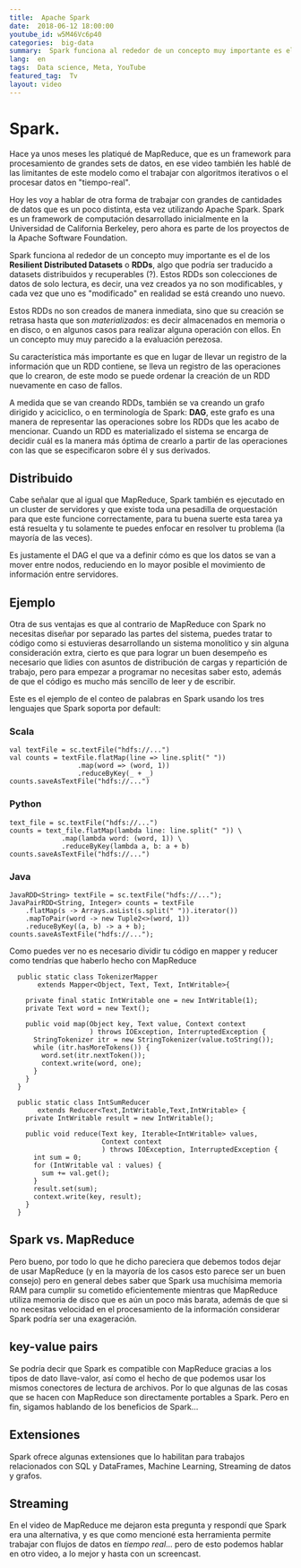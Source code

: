 ```yaml
---
title:  Apache Spark
date:  2018-06-12 18:00:00
youtube_id: w5M46Vc6p40
categories:  big-data
summary:  Spark funciona al rededor de un concepto muy importante es el de los Resilient Distributed Datasets. Estos RDDs son colecciones de datos de solo lectura, es decir, una vez creados ya no son modificables, y cada vez que uno es "modificado" en realidad se está creando uno nuevo.
lang:  en
tags:  Data science, Meta, YouTube
featured_tag:  Tv
layout: video
---
```


# Spark. 
Hace ya unos meses les platiqué de MapReduce, que es un framework para procesamiento de grandes sets de datos, en ese video también les hablé de las limitantes de este modelo como el trabajar con algoritmos iterativos o el procesar datos en "tiempo-real". 

Hoy les voy a hablar de otra forma de trabajar con grandes de cantidades de datos que es un poco distinta, esta vez utilizando Apache Spark. Spark es un framework de computación desarrollado inicialmente en la Universidad de California Berkeley, pero ahora es parte de los proyectos de la Apache Software Foundation.

Spark funciona al rededor de un concepto muy importante es el de los **Resilient Distributed Datasets** o **RDDs**, algo que podría ser traducido a datasets distribuidos y recuperables (?). Estos RDDs son colecciones de datos de solo lectura, es decir, una vez creados ya no son modificables, y cada vez que uno es "modificado" en realidad se está creando uno nuevo.

Estos RDDs no son creados de manera inmediata, sino que su creación se retrasa hasta que son *materializados*: es decir almacenados en memoria o en disco, o en algunos casos para realizar alguna operación con ellos. En un concepto muy muy parecido a la evaluación perezosa.

Su característica más importante es que en lugar de llevar un registro de la información que un RDD contiene, se lleva un registro de las operaciones que lo crearon, de este modo se puede ordenar la creación de un RDD nuevamente en caso de fallos.

A medida que se van creando RDDs, también se va creando un grafo dirigido y aciciclico, o en terminología de Spark: **DAG**, este grafo es una manera de representar las operaciones sobre los RDDs que les acabo de mencionar. Cuando un RDD es materializado el sistema se encarga de decidir cuál es la manera más óptima de crearlo a partir de las operaciones con las que se especificaron sobre él y sus derivados.

## Distribuido  
Cabe señalar que al igual que MapReduce, Spark también es ejecutado en un cluster de servidores y que existe toda una pesadilla de orquestación para que este funcione correctamente, para tu buena suerte esta tarea ya está resuelta y tu solamente te puedes enfocar en resolver tu problema (la mayoría de las veces). 

Es justamente el DAG el que va a definir cómo es que los datos se van a mover entre nodos, reduciendo en lo mayor posible el movimiento de información entre servidores.

## Ejemplo  
Otra de sus ventajas es que al contrario de MapReduce con Spark no necesitas diseñar por separado las partes del sistema, puedes tratar to código como si estuvieras desarrollando un sistema monolítico y sin alguna consideración extra, cierto es que para lograr un buen desempeño es necesario que lidies con asuntos de distribución de cargas y repartición de trabajo, pero para empezar a programar no necesitas saber esto, además de que el código es mucho más sencillo de leer y de escribir.

Este es el ejemplo de el conteo de palabras en Spark usando los tres lenguajes que Spark soporta por default:

### Scala 
 
```
val textFile = sc.textFile("hdfs://...")
val counts = textFile.flatMap(line => line.split(" "))
                 .map(word => (word, 1))
                 .reduceByKey(_ + _)
counts.saveAsTextFile("hdfs://...")
```

### Python  

```
text_file = sc.textFile("hdfs://...")
counts = text_file.flatMap(lambda line: line.split(" ")) \
             .map(lambda word: (word, 1)) \
             .reduceByKey(lambda a, b: a + b)
counts.saveAsTextFile("hdfs://...")
```

### Java  

```
JavaRDD<String> textFile = sc.textFile("hdfs://...");
JavaPairRDD<String, Integer> counts = textFile
    .flatMap(s -> Arrays.asList(s.split(" ")).iterator())
    .mapToPair(word -> new Tuple2<>(word, 1))
    .reduceByKey((a, b) -> a + b);
counts.saveAsTextFile("hdfs://...");
```

Como puedes ver no es necesario dividir tu código en mapper y reducer como tendrías que haberlo hecho con  MapReduce  

```
  public static class TokenizerMapper
       extends Mapper<Object, Text, Text, IntWritable>{

    private final static IntWritable one = new IntWritable(1);
    private Text word = new Text();

    public void map(Object key, Text value, Context context
                    ) throws IOException, InterruptedException {
      StringTokenizer itr = new StringTokenizer(value.toString());
      while (itr.hasMoreTokens()) {
        word.set(itr.nextToken());
        context.write(word, one);
      }
    }
  }

  public static class IntSumReducer
       extends Reducer<Text,IntWritable,Text,IntWritable> {
    private IntWritable result = new IntWritable();

    public void reduce(Text key, Iterable<IntWritable> values,
                       Context context
                       ) throws IOException, InterruptedException {
      int sum = 0;
      for (IntWritable val : values) {
        sum += val.get();
      }
      result.set(sum);
      context.write(key, result);
    }
  }
```

## Spark vs. MapReduce  
Pero bueno, por todo lo que he dicho pareciera que debemos todos dejar de usar MapReduce (y en la mayoría de los casos esto parece ser un buen consejo) pero en general debes saber que Spark usa muchísima memoria RAM para cumplir su cometido eficientemente mientras que MapReduce utiliza memoria de disco que es aún un poco más barata, además de que si no necesitas velocidad en el procesamiento de la información considerar Spark podría ser una exageración.  

## key-value pairs 
Se podría decir que Spark es compatible con MapReduce gracias a los tipos de dato llave-valor, así como el hecho de que podemos usar los mismos conectores de lectura de archivos. Por lo que algunas de las cosas que se hacen con MapReduce son directamente portables a Spark. Pero en fin, sigamos hablando de los beneficios de Spark...

## Extensiones  
Spark ofrece algunas extensiones que lo habilitan para trabajos relacionados con SQL y DataFrames, Machine Learning, Streaming de datos y grafos.  

## Streaming  
En el video de MapReduce me dejaron esta pregunta y respondí que Spark era una alternativa, y es que como mencioné esta herramienta permite trabajar con flujos de datos en *tiempo real*... pero de esto podemos hablar en otro video, a lo mejor y hasta con un screencast.
